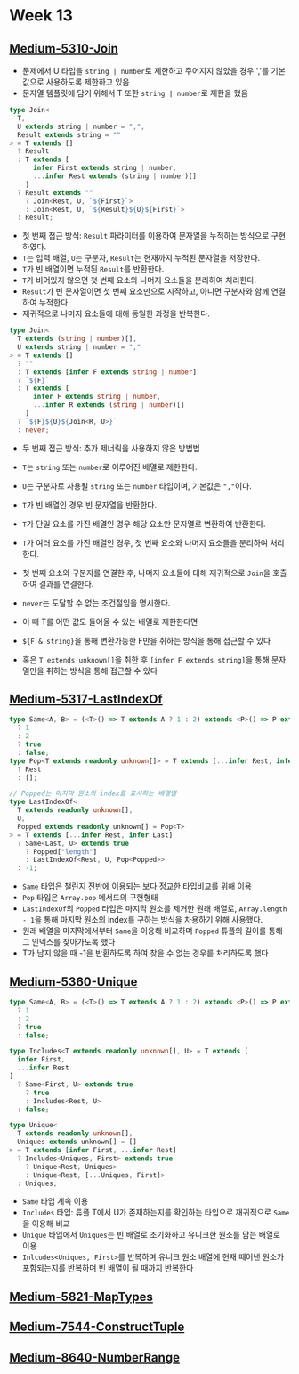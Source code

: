 # Week 13

## [Medium-5310-Join](./medium/5310-join.ts)

- 문제에서 U 타입을 `string | number`로 제한하고 주어지지 않았을 경우 ','를 기본값으로 사용하도록 제한하고 있음
- 문자열 템플릿에 담기 위해서 T 또한 `string | number`로 제한을 했음

```ts
type Join<
  T,
  U extends string | number = ",",
  Result extends string = ""
> = T extends []
  ? Result
  : T extends [
      infer First extends string | number,
      ...infer Rest extends (string | number)[]
    ]
  ? Result extends ""
    ? Join<Rest, U, `${First}`>
    : Join<Rest, U, `${Result}${U}${First}`>
  : Result;
```

- 첫 번째 접근 방식: `Result` 파라미터를 이용하여 문자열을 누적하는 방식으로 구현하였다.
- `T`는 입력 배열, `U`는 구분자, `Result`는 현재까지 누적된 문자열을 저장한다.
- `T`가 빈 배열이면 누적된 `Result`를 반환한다.
- `T`가 비어있지 않으면 첫 번째 요소와 나머지 요소들을 분리하여 처리한다.
- `Result`가 빈 문자열이면 첫 번째 요소만으로 시작하고, 아니면 구분자와 함께 연결하여 누적한다.
- 재귀적으로 나머지 요소들에 대해 동일한 과정을 반복한다.

```ts
type Join<
  T extends (string | number)[],
  U extends string | number = ","
> = T extends []
  ? ""
  : T extends [infer F extends string | number]
  ? `${F}`
  : T extends [
      infer F extends string | number,
      ...infer R extends (string | number)[]
    ]
  ? `${F}${U}${Join<R, U>}`
  : never;
```

- 두 번째 접근 방식: 추가 제너릭을 사용하지 않은 방법법
- `T`는 `string` 또는 `number`로 이루어진 배열로 제한한다.
- `U`는 구분자로 사용될 `string` 또는 `number` 타입이며, 기본값은 `","`이다.
- `T`가 빈 배열인 경우 빈 문자열을 반환한다.
- `T`가 단일 요소를 가진 배열인 경우 해당 요소만 문자열로 변환하여 반환한다.
- `T`가 여러 요소를 가진 배열인 경우, 첫 번째 요소와 나머지 요소들을 분리하여 처리한다.
- 첫 번째 요소와 구분자를 연결한 후, 나머지 요소들에 대해 재귀적으로 `Join`을 호출하여 결과를 연결한다.
- `never`는 도달할 수 없는 조건절임을 명시한다.

- 이 때 T를 어떤 값도 들어올 수 있는 배열로 제한한다면
- `${F & string}`을 통해 변환가능한 F만을 취하는 방식을 통해 접근할 수 있다
- 혹은 `T extends unknown[]`을 취한 후 `[infer F extends string]`을 통해 문자열만을 취하는 방식을 통해 접근할 수 있다

## [Medium-5317-LastIndexOf](./medium/5317-lastindexof.ts)

```ts
type Same<A, B> = (<T>() => T extends A ? 1 : 2) extends <P>() => P extends B
  ? 1
  : 2
  ? true
  : false;
type Pop<T extends readonly unknown[]> = T extends [...infer Rest, infer _]
  ? Rest
  : [];

// Popped는 마지막 원소의 index를 표시하는 배열열
type LastIndexOf<
  T extends readonly unknown[],
  U,
  Popped extends readonly unknown[] = Pop<T>
> = T extends [...infer Rest, infer Last]
  ? Same<Last, U> extends true
    ? Popped["length"]
    : LastIndexOf<Rest, U, Pop<Popped>>
  : -1;
```

- `Same` 타입은 챌린지 전반에 이용되는 보다 정교한 타입비교를 위해 이용
- `Pop` 타입은 `Array.pop` 메서드의 구현형태
- `LastIndexOf`의 `Popped` 타입은 마지막 원소를 제거한 원래 배열로, `Array.length - 1`을 통해 마지막 원소의 index를 구하는 방식을 차용하기 위해 사용했다.
- 원래 배열을 마지막에서부터 `Same`을 이용해 비교하며 `Popped` 튜플의 길이를 통해 그 인덱스를 찾아가도록 했다
- T가 남지 않을 때 -1을 반환하도록 하여 찾을 수 없는 경우를 처리하도록 했다

## [Medium-5360-Unique](./medium/5360-unique.ts)

```ts
type Same<A, B> = (<T>() => T extends A ? 1 : 2) extends <P>() => P extends B
  ? 1
  : 2
  ? true
  : false;

type Includes<T extends readonly unknown[], U> = T extends [
  infer First,
  ...infer Rest
]
  ? Same<First, U> extends true
    ? true
    : Includes<Rest, U>
  : false;

type Unique<
  T extends readonly unknown[],
  Uniques extends unknown[] = []
> = T extends [infer First, ...infer Rest]
  ? Includes<Uniques, First> extends true
    ? Unique<Rest, Uniques>
    : Unique<Rest, [...Uniques, First]>
  : Uniques;
```

- `Same` 타입 계속 이용
- `Includes` 타입: 튜플 T에서 U가 존재하는지를 확인하는 타입으로 재귀적으로 `Same`을 이용해 비교
- `Unique` 타입에서 `Uniques`는 빈 배열로 초기화하고 유니크한 원소를 담는 배열로 이용
- `Inlcudes<Uniques, First>`를 반복하며 유니크 원소 배열에 현재 떼어낸 원소가 포함되는지를 반복하며 빈 배열이 될 때까지 반복한다

## [Medium-5821-MapTypes](./medium/5821-maptypes.ts)

## [Medium-7544-ConstructTuple](./medium/7544-construct-tuple.ts)

## [Medium-8640-NumberRange](./medium/8640-number-range.ts)
